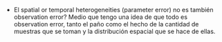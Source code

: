 - El spatial or temporal heterogeneities (parameter error) no es también observation error? Medio que tengo una idea de que todo es observation error, tanto el paño como el hecho de la cantidad de muestras que se toman y la distribución espacial que se hace de ellas. 



